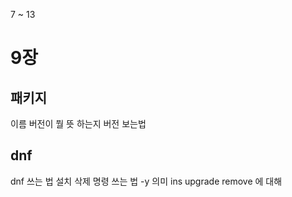 7 ~ 13


# 9장

## 패키지 
이름 버전이 뭘 뜻 하는지 버전 보는법

## dnf
dnf 쓰는 법 
설치 삭제 명령 쓰는 법
-y 의미
ins  upgrade remove 에 대해

